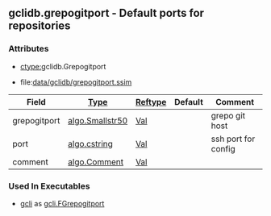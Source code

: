 ## gclidb.grepogitport - Default ports for repositories


### Attributes
<a href="#attributes"></a>
<!-- dev.mdmark  mdmark:MDSECTION  state:BEG_AUTO  param:Attributes -->
* [ctype:](/txt/ssimdb/dmmeta/ctype.md)gclidb.Grepogitport

* file:[data/gclidb/grepogitport.ssim](/data/gclidb/grepogitport.ssim)

|Field|[Type](/txt/ssimdb/dmmeta/ctype.md)|[Reftype](/txt/ssimdb/dmmeta/reftype.md)|Default|Comment|
|---|---|---|---|---|
|grepogitport|[algo.Smallstr50](/txt/protocol/algo/README.md#algo-smallstr50)|[Val](/txt/exe/amc/reftypes.md#val)||grepo git host|
|port|[algo.cstring](/txt/protocol/algo/cstring.md)|[Val](/txt/exe/amc/reftypes.md#val)||ssh port for config|
|comment|[algo.Comment](/txt/protocol/algo/Comment.md)|[Val](/txt/exe/amc/reftypes.md#val)|||

<!-- dev.mdmark  mdmark:MDSECTION  state:END_AUTO  param:Attributes -->

### Used In Executables
<a href="#used-in-executables"></a>
<!-- dev.mdmark  mdmark:MDSECTION  state:BEG_AUTO  param:ImdbUses -->

* [gcli](/txt/exe/gcli/internals.md) as [gcli.FGrepogitport](/txt/exe/gcli/internals.md#gcli-fgrepogitport)

<!-- dev.mdmark  mdmark:MDSECTION  state:END_AUTO  param:ImdbUses -->

